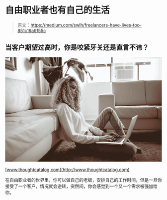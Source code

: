 # 自由职业者也有自己的生活

> 原文：<https://medium.com/swlh/freelancers-have-lives-too-851c19a9f55c>

## 当客户期望过高时，你是咬紧牙关还是直言不讳？

![](img/48eca1232cdef3a4ce6758eb03407477.png)

[www.thoughtcatalog.com](http://www.thoughtcatalog.com)

在自由职业者的世界里，你可以做自己的老板，安排自己的工作时间，但是一旦你接受了一个客户，情况就会逆转，突然间，你会感觉到一个又一个需求被强加给你。